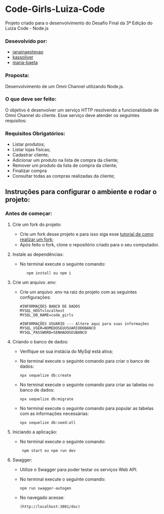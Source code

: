# Code-Girls-Luiza-Code
 Projeto criado para o desenvolvimento do Desafio Final da 3ª Edição do Luiza Code - Node.js

### Desevolvido por: 
- [janainaestevao](https://github.com/janainaestevao)
- [kassoliver](https://github.com/kassoliver)
- [maria-baeta](https://github.com/maria-baeta)

### Proposta: 
Desenvolvimento de um Omni Channel utilizando Node.js.


### O que deve ser feito:

O objetivo é desenvolver um serviço HTTP resolvendo a funcionalidade de Omni Channel do cliente. 
Esse serviço deve atender os seguintes requisitos:

### Requisitos Obrigatórios: 

- Listar produtos;
- Listar lojas físicas;
- Cadastrar cliente;
- Adicionar um produto na lista de compra da cliente;
- Remover um produto da lista de compra da cliente;
- Finalizar compra
- Consultar todas as compras realizadas da cliente;

## Instruções para configurar o ambiente e rodar o projeto:

### Antes de começar: 

1. Crie um fork do projeto:
     - Crie um fork desse projeto e para isso siga esse [tutorial de como realizar um fork](https://docs.github.com/pt/github/getting-started-with-github/quickstart/fork-a-repo);
     - Após feito o fork, clone o repositório criado para o seu computador.
  
2. Instale as dependências:
     - No terminal execute o seguinte comando: 
      
              npm install ou npm i
    
3. Crie um arquivo .env:
    - Crie um arquivo .env na raiz do projeto com as seguintes configurações: 
  
          #INFORMAÇÕES BANCO DE DADOS
          MYSQL_HOST=localhost
          MYSQL_DB_NAME=code_girls

          #INFORMAÇÕES USUARIO --- Altere aqui para suas informações 
          MYSQL_USER=NOMEDOSEUUSUARIODOBANCO
          MYSQL_PASSWORD=SENHADOSEUBANCO

4. Criando o banco de dados: 
     - Verifique se sua instácia do MySql está ativa;
     - No terminal execute o seguinte comando para criar o banco de dados:
    
           npx sequelize db:create

     - No terminal execute o seguinte comando para criar as tabelas no banco de dados:
  
           npx sequelize db:migrate 

     - No terminal execute o seguinte comando para popular as tabelas com as informações necessárias:
 
           npx sequelize db:seed:all

5. Iniciando a aplicação: 
     - No terminal execute o seguinte comando:
      
            npm start ou npm run dev
 
6. Swagger:
 
      - Utilize o Swagger para poder testar os serviços Web API. 
      - No terminal execute o seguinte comando:
       
            npm run swagger-autogen

      - No navegado acesse: 
       
            (http://localhost:3001/doc)